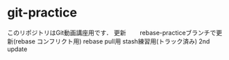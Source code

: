 # git-practice
このリポジトリはGit動画講座用です．
更新　　
rebase-practiceブランチで更新(rebase コンフリクト用)
rebase pull用
stash練習用(トラック済み)
2nd update
